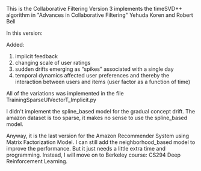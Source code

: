 
This is the Collaborative Filtering Version 3
implements the timeSVD++ algorithm in "Advances in Collaborative Filtering" Yehuda Koren and Robert Bell

In this version:

Added: 
1. implicit feedback
2. changing scale of user ratings
3. sudden drifts emerging as “spikes” associated with a single day
4. temporal dynamics affected user preferences and thereby the interaction between users and items (user factor as a function of time)

All of the variations was implemented in the file TrainingSparseUIVectorT_Implicit.py

I didn't implement the spline_based model for the gradual concept drift. The amazon dataset is too sparse, it makes no sense to use the spline_based model.

Anyway, it is the last version for the Amazon Recommender System using Matrix Factorization Model. I can still add the neighborhood_based model to improve the performance. But it just needs a little extra time and programming. Instead, I will move on to Berkeley course: CS294 Deep Reinforcement Learning.






